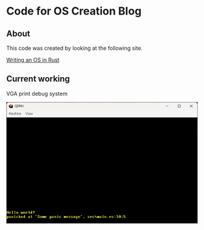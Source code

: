 # Code for OS Creation Blog

## About

This code was created by looking at the following site.

[Writing an OS in Rust](https://os.phil-opp.com)

## Current working

VGA print debug system

![panic test](./image/step2/panic_msg_test.png)
